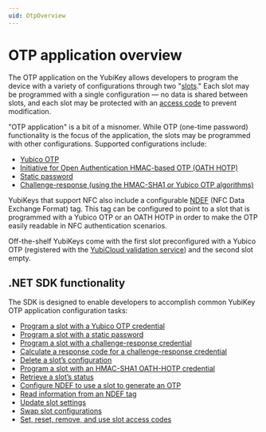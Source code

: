 ```yaml
---
uid: OtpOverview
---
```


<!-- Copyright 2021 Yubico AB

Licensed under the Apache License, Version 2.0 (the "License");
you may not use this file except in compliance with the License.
You may obtain a copy of the License at

    http://www.apache.org/licenses/LICENSE-2.0

Unless required by applicable law or agreed to in writing, software
distributed under the License is distributed on an "AS IS" BASIS,
WITHOUT WARRANTIES OR CONDITIONS OF ANY KIND, either express or implied.
See the License for the specific language governing permissions and
limitations under the License. -->

# OTP application overview

The OTP application on the YubiKey allows developers to program the device with a variety of configurations through
two "[slots](xref:OtpSlots)." Each slot may be programmed with a single configuration — no data is shared between slots,
and each slot may be protected with an [access code](xref:OtpSlotAccessCodes) to prevent modification.

"OTP application" is a bit of a misnomer. While OTP (one-time password) functionality is the focus of the application,
the slots may be programmed with other configurations. Supported configurations include:

- [Yubico OTP](xref:OtpYubicoOtp)
- [Initiative for Open Authentication HMAC-based OTP (OATH HOTP)](xref:OtpHotp)
- [Static password](xref:OtpStaticPassword)
- [Challenge-response (using the HMAC-SHA1 or Yubico OTP algorithms)](xref:OtpChallengeResponse)

YubiKeys that support NFC also include a configurable [NDEF](xref:OtpNdef) (NFC Data Exchange Format) tag. This tag can
be configured to point to a slot that is programmed with a Yubico OTP or an OATH HOTP in order to make the OTP easily
readable in NFC authentication scenarios.

Off-the-shelf YubiKeys come with the first slot preconfigured with a Yubico OTP (registered with
the [YubiCloud validation service](https://www.yubico.com/products/yubicloud/)) and the second slot empty.

## .NET SDK functionality

The SDK is designed to enable developers to accomplish common YubiKey OTP application configuration tasks:

- [Program a slot with a Yubico OTP credential](xref:OtpProgramYubicoOTP)
- [Program a slot with a static password](xref:OtpProgramStaticPassword)
- [Program a slot with a challenge-response credential](xref:OtpProgramChallengeResponse)
- [Calculate a response code for a challenge-response credential](xref:OtpCalcChallengeResponseCode)
- [Delete a slot’s configuration](xref:OtpDeleteSlotConfig)
- [Program a slot with an HMAC-SHA1 OATH-HOTP credential](xref:OtpProgramHOTP)
- [Retrieve a slot’s status](xref:OtpRetrieveSlotStatus)
- [Configure NDEF to use a slot to generate an OTP](xref:OtpConfigureNDEF)
- [Read information from an NDEF tag](xref:OtpReadNDEF)
- [Update slot settings](xref:OtpUpdateSlot)
- [Swap slot configurations](xref:OtpSwapSlot)
- [Set, reset, remove, and use slot access codes](xref:OtpSlotAccessCodes)